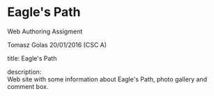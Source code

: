 # Eagle's Path

Web Authoring Assigment<br>

Tomasz Golas 20/01/2016 (CSC A)<br>


title: Eagle's Path<br>

description:<br>
Web site with some information about Eagle's Path, photo gallery and comment box.
